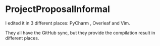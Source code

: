# ProjectProposalInformal


I edited it in 3 different places: PyCharm , Overleaf and Vim.

They all have the GitHub sync, but they provide the compilation result in different places.
